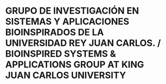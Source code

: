 # GRUPO DE INVESTIGACIÓN EN SISTEMAS Y APLICACIONES BIOINSPIRADOS DE LA UNIVERSIDAD REY JUAN CARLOS. / BIOINSPIRED SYSTEMS & APPLICATIONS GROUP AT KING JUAN CARLOS UNIVERSITY
